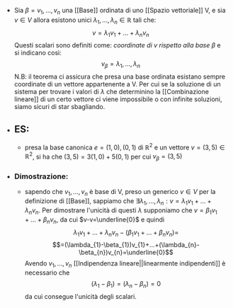 - Sia $\beta = v_1,...,v_n$ una [[Base]] ordinata di uno [[Spazio vettoriale]] V, e sia $v \in V$ allora esistono unici $\lambda_{1},...,\lambda_{n} \in \mathbb{R}$ tali che:$$v= \lambda_1 v_1+...+\lambda_n v_n$$ Questi scalari sono definiti come: _coordinate di $v$ rispetto alla base $\beta$_ e si indicano così:$$v_{\beta}=\lambda_{1},...,\lambda_{n}$$
  N.B: il teorema ci assicura che presa una base ordinata esistano sempre coordinate di un vettore appartenente a V. Per cui se la soluzione di un sistema per trovare i valori di $\lambda$ che determinino la [[Combinazione lineare]] di un certo vettore ci viene impossibile o con infinite soluzioni, siamo sicuri di star sbagliando.
- ## ES:
	- presa la base canonica $e= (1,0),(0,1)$ di $\mathbb{R}^{2}$ e un vettore $v=(3,5)\in \mathbb{R}^{2}$, si ha che $(3,5)=3(1,0)+5(0,1)$ per cui $v_{\beta}=(3,5)$ 
- ### Dimostrazione:
	- sapendo che $v_1,...,v_n$ è base di V, preso un generico $v \in V$ per la definizione di [[Base]], sappiamo che $\exists \lambda_{1},...,\lambda_{n}:v=\lambda_1 v_1+...+\lambda_n v_n$. Per dimostrare l'unicità di questi $\lambda$ supponiamo che $v=\beta_1 v_1+...+\beta_{n} v_{n}$, da cui $v-v=\underline{0}$ e quindi $$\lambda_1 v_1+...+\lambda_n v_n-(\beta_1 v_1+...+\beta_{n} v_{n})=$$$$=(\lambda_{1}-\beta_{1})v_{1}+...+(\lambda_{n}-\beta_{n})v_{n}=\underline{0}$$ Avendo $v_1,...,v_n$ [[Indipendenza lineare||linearmente indipendenti]] è necessario che $$(\lambda_{1}-\beta_{1})=(\lambda_{n}-\beta_{n})=0$$ da cui consegue l'unicità degli scalari.
